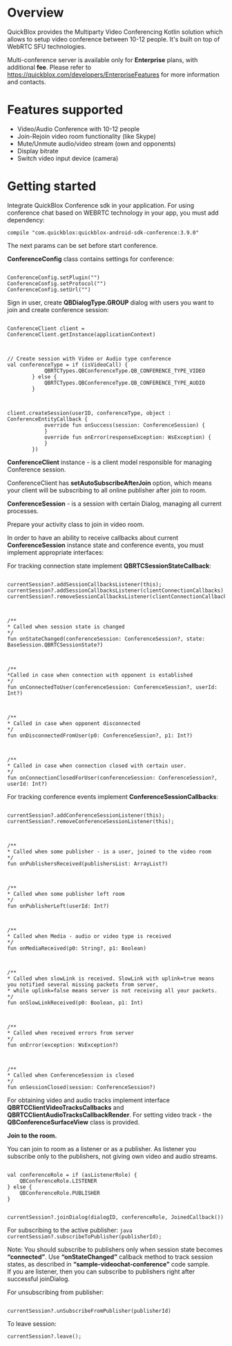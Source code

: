 # Overview
QuickBlox provides the Multiparty Video Conferencing Kotlin solution which allows to setup video conference between 10-12 people. It's built on top of WebRTC SFU technologies.

Multi-conference server is available only for **Enterprise** plans, with additional **fee**. Please refer to https://quickblox.com/developers/EnterpriseFeatures for more information and contacts.

# Features supported
* Video/Audio Conference with 10-12 people
* Join-Rejoin video room functionality (like Skype)
* Mute/Unmute audio/video stream (own and opponents)
* Display bitrate
* Switch video input device (camera)

# Getting started

<p>Integrate QuickBlox Conference sdk in your application.
For using conference chat based on WEBRTC technology in your app, you must add dependency:</p>

<div><pre><code class="language-java">compile &quot;com.quickblox:quickblox-android-sdk-conference:3.9.0&quot;</code></pre></div>

<p>The next params can be set before start conference.</p>

<p><strong>ConferenceConfig</strong> class contains settings for conference:</p>

<div><pre><code class="language-java">
ConferenceConfig.setPlugin(&quot;&quot;)
ConferenceConfig.setProtocol(&quot;&quot;)
ConferenceConfig.setUrl(&quot;&quot;)
</code></pre></div>

<p>Sign in user, create <strong>QBDialogType.GROUP</strong> dialog with users you want to join and create conference session:</p>

<div><pre><code class="language-java">
ConferenceClient client = ConferenceClient.getInstance(applicationContext)

<br>
// Create session with Video or Audio type conference
val conferenceType = if (isVideoCall) {
            QBRTCTypes.QBConferenceType.QB_CONFERENCE_TYPE_VIDEO
        } else {
            QBRTCTypes.QBConferenceType.QB_CONFERENCE_TYPE_AUDIO
        }
        
<br>
client.createSession(userID, conferenceType, object : ConferenceEntityCallback<ConferenceSession> {
            override fun onSuccess(session: ConferenceSession) {
            }
            override fun onError(responseException: WsException) { 
            }
        })
</code></pre></div>

<p><strong>ConferenceClient</strong> instance - is a client model responsible for managing Conference session.</p>

<p>ConferenceClient has <strong>setAutoSubscribeAfterJoin</strong> option, which means your client will be subscribing to all online publisher after join to room. </p>

<p><strong>ConferenceSession</strong> - is a session with certain Dialog, managing all current processes. </p>

<p>Prepare your activity class to join in video room.</p>

<p>In order to have an ability to receive callbacks about current <strong>ConferenceSession</strong> instance state and conference events, you must implement appropriate interfaces:</p>

<p>For tracking connection state implement <strong>QBRTCSessionStateCallback</strong>:</p>

<div><pre><code class="language-java">
currentSession?.addSessionCallbacksListener(this);
currentSession?.addSessionCallbacksListener(clientConnectionCallbacks)
currentSession?.removeSessionCallbacksListener(clientConnectionCallbacks)

<br>
/**
* Called when session state is changed
*/
fun onStateChanged(conferenceSession: ConferenceSession?, state: BaseSession.QBRTCSessionState?)

<br>
/**
*Called in case when connection with opponent is established
*/
fun onConnectedToUser(conferenceSession: ConferenceSession?, userId: Int?)

<br>
/**
* Called in case when opponent disconnected
*/
fun onDisconnectedFromUser(p0: ConferenceSession?, p1: Int?)

<br>
/**
* Called in case when connection closed with certain user.
*/
fun onConnectionClosedForUser(conferenceSession: ConferenceSession?, userId: Int?)
</code></pre></div>

<p>For tracking conference events implement <strong>ConferenceSessionCallbacks</strong>:</p>

<div><pre><code class="language-java">
currentSession?.addConferenceSessionListener(this);
currentSession?.removeConferenceSessionListener(this);

<br>
/**
* Called when some publisher - is a user, joined to the video room
*/
fun onPublishersReceived(publishersList: ArrayList<Int>?)

<br>
/**
* Called when some publisher left room
*/
fun onPublisherLeft(userId: Int?)

<br>
/**
* Called when Media - audio or video type is received
*/
fun onMediaReceived(p0: String?, p1: Boolean)

<br>
/**
* Called when slowLink is received. SlowLink with uplink=true means you notified several missing packets from server,
* while uplink=false means server is not receiving all your packets.
*/
fun onSlowLinkReceived(p0: Boolean, p1: Int)

<br>
/**
* Called when received errors from server
*/
fun onError(exception: WsException?)

<br>
/**
* Called when ConferenceSession is closed
*/
fun onSessionClosed(session: ConferenceSession?)
</code></pre></div>

<p>For obtaining video and audio tracks implement interface <strong>QBRTCClientVideoTracksCallbacks</strong> and <strong>QBRTCClientAudioTracksCallbackRender</strong>.
For setting video track - the <strong>QBConferenceSurfaceView</strong> class is provided.</p>

<p><strong>Join to the room.</strong>

<p>You can join to room as a listener or as a publisher. As listener you subscribe only to the publishers, not giving own video and audio streams.</p>

<div><pre><code class="language-java"> 
val conferenceRole = if (asListenerRole) {
    QBConferenceRole.LISTENER
} else {
    QBConferenceRole.PUBLISHER
}
</code></pre></div>

<div><pre><code class="language-java">
currentSession?.joinDialog(dialogID, conferenceRole, JoinedCallback())
</code></pre></div>

<p>For subscribing to the active publisher:
<code>java
currentSession?.subscribeToPublisher(publisherId);
</code></p>

<p>Note: You should subscribe to publishers only when session state becomes <strong>“connected”</strong>. Use <strong>“onStateChanged”</strong> callback method to track session states, as described in <strong>“sample-videochat-conference”</strong> code sample.
<br>If you are listener, then you can subscribe to publishers right after successful joinDialog.</br></p>

<p>For unsubscribing from publisher: </p>

<div><pre><code class="language-java">
currentSession?.unSubscribeFromPublisher(publisherId)
</code></pre></div>

<p>To leave session: </p>

<div><pre><code class="language-java">currentSession?.leave();</code></pre></div>

</body>

</html>
